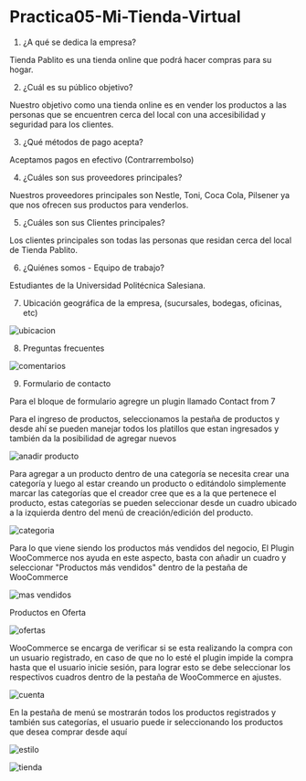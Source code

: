 # Practica05-Mi-Tienda-Virtual
1. ¿A qué se dedica la empresa?

Tienda Pablito es una tienda online que podrá hacer compras para su hogar.

2. ¿Cuál es su público objetivo?

Nuestro objetivo como una tienda online es en vender los productos a las personas que se encuentren cerca del local con una accesibilidad y seguridad para los clientes.

3. ¿Qué métodos de pago acepta?

Aceptamos pagos en efectivo (Contrarrembolso)

4. ¿Cuáles son sus proveedores principales?

Nuestros proveedores principales son Nestle, Toni, Coca Cola, Pilsener ya que nos ofrecen sus productos para venderlos.

5. ¿Cuáles son sus Clientes principales?

Los clientes principales son todas las personas que residan cerca del local de Tienda Pablito.

6. ¿Quiénes somos - Equipo de trabajo?

Estudiantes de la Universidad Politécnica Salesiana.

7. Ubicación geográfica de la empresa, (sucursales, bodegas, oficinas, etc)

![ubicacion](https://user-images.githubusercontent.com/47094533/103498361-7e48a500-4e12-11eb-8b0e-4e02b795caee.JPG)

8. Preguntas frecuentes

![comentarios](https://user-images.githubusercontent.com/47094533/103498390-98828300-4e12-11eb-8571-4fa8a9dab0f7.JPG)

9. Formulario de contacto


Para el bloque de formulario agregre un plugin llamado Contact from 7


Para el ingreso de productos, seleccionamos la pestaña de productos y desde ahí se pueden manejar todos los platillos que estan ingresados y también da la posibilidad de agregar nuevos

![anadir producto](https://user-images.githubusercontent.com/47094533/103498396-9c160a00-4e12-11eb-9dd4-ed174903cb64.JPG)

Para agregar a un producto dentro de una categoría se necesita crear una categoría y luego al estar creando un producto o editándolo simplemente marcar las categorías que el creador cree que es a la que pertenece el producto, estas categorías se pueden seleccionar desde un cuadro ubicado a la izquierda dentro del menú de creación/edición del producto.

![categoria](https://user-images.githubusercontent.com/47094533/103498394-9ae4dd00-4e12-11eb-93a3-db687b42b0bd.JPG)

Para lo que viene siendo los productos más vendidos del negocio, El Plugin WooCommerce nos ayuda en este aspecto, basta con añadir un cuadro y seleccionar &quot;Productos más vendidos&quot; dentro de la pestaña de WooCommerce

![mas vendidos](https://user-images.githubusercontent.com/47094533/103498383-90c2de80-4e12-11eb-8892-ff4a8ae260b6.JPG)

Productos en Oferta

![ofertas](https://user-images.githubusercontent.com/47094533/103498369-84d71c80-4e12-11eb-9d07-120a921be781.JPG)

WooCommerce se encarga de verificar si se esta realizando la compra con un usuario registrado, en caso de que no lo esté el plugin impide la compra hasta que el usuario inicie sesión, para lograr esto se debe seleccionar los respectivos cuadros dentro de la pestaña de WooCommerce en ajustes.

![cuenta](https://user-images.githubusercontent.com/47094533/103498817-00859900-4e14-11eb-9dd6-dccd38894492.JPG)

En la pestaña de menú se mostrarán todos los productos registrados y también sus categorías, el usuario puede ir seleccionando los productos que desea comprar desde aquí

![estilo](https://user-images.githubusercontent.com/47094533/103498371-87d20d00-4e12-11eb-986a-360ab8dc7042.JPG)

![tienda](https://user-images.githubusercontent.com/47094533/103498367-8274c280-4e12-11eb-92ca-4b5fd7e3c0fd.JPG)
